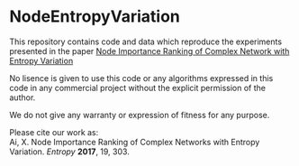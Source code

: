 # NodeEntropyVariation

This repository contains code and data which reproduce the experiments presented in the paper [Node Importance Ranking of Complex Network with Entropy Variation](http://www.mdpi.com/1099-4300/19/7/303)

No lisence is given to use this code or any algorithms expressed in this code in any commercial project without the explicit permission of the author. 

We do not give any warranty or expression of fitness for any purpose.

Please cite our work as: <br>
Ai, X.	Node Importance Ranking of Complex Networks with Entropy Variation. *Entropy* **2017**, 19, 303.
